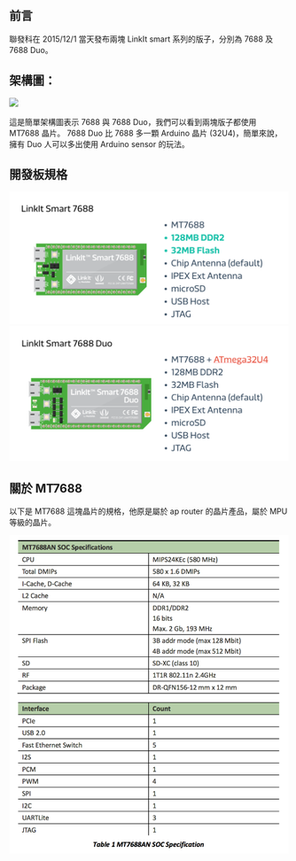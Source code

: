 ## 前言

聯發科在 2015/12/1 當天發布兩塊 LinkIt smart 系列的版子，分別為 7688 及 7688 Duo。


## 架構圖：

![](https://iamblue.gitbooks.io/linkit-smart-nodejs/content/content/zh-TW/intro/7688&Duo.png)

這是簡單架構圖表示 7688 與 7688 Duo，我們可以看到兩塊版子都使用 MT7688 晶片。 7688 Duo 比 7688 多一顆 Arduino 晶片 (32U4)，簡單來說，擁有 Duo 人可以多出使用 Arduino sensor 的玩法。 

## 開發板規格

![](7688boardspec.png)
![](7688Duoboardspec.png)


## 關於 MT7688

以下是 MT7688 這塊晶片的規格，他原是屬於 ap router 的晶片產品，屬於 MPU 等級的晶片。

![](7688spec.png)